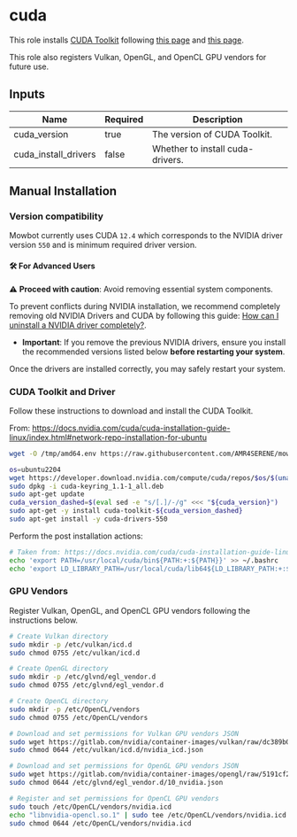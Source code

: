 # cuda

This role installs [CUDA Toolkit](https://developer.nvidia.com/cuda-toolkit) following [this page](https://developer.nvidia.com/cuda-12-4-0-download-archive?target_os=Linux&target_arch=x86_64&Distribution=Ubuntu&target_version=22.04&target_type=deb_network) and [this page](https://docs.nvidia.com/cuda/cuda-installation-guide-linux/index.html#post-installation-actions).

This role also registers Vulkan, OpenGL, and OpenCL GPU vendors for future use.

## Inputs

| Name                 | Required | Description                      |
| -------------------- | -------- | -------------------------------- |
| cuda_version         | true     | The version of CUDA Toolkit.     |
| cuda_install_drivers | false    | Whether to install cuda-drivers. |

## Manual Installation

### Version compatibility

Mowbot currently uses CUDA `12.4` which corresponds to the NVIDIA driver version `550` and is minimum required driver version.

#### 🛠️ For Advanced Users

⚠️ **Proceed with caution**: Avoid removing essential system components.

To prevent conflicts during NVIDIA installation, we recommend completely removing old NVIDIA Drivers and CUDA by following this guide: [How can I uninstall a NVIDIA driver completely?](https://askubuntu.com/a/206289/761440).

- **Important**: If you remove the previous NVIDIA drivers, ensure you install the recommended versions listed below **before restarting your system**.

Once the drivers are installed correctly, you may safely restart your system.

### CUDA Toolkit and Driver

Follow these instructions to download and install the CUDA Toolkit.

From: <https://docs.nvidia.com/cuda/cuda-installation-guide-linux/index.html#network-repo-installation-for-ubuntu>

```bash
wget -O /tmp/amd64.env https://raw.githubusercontent.com/AMR4SERENE/mowbot/main/amd64.env && source /tmp/amd64.env

os=ubuntu2204
wget https://developer.download.nvidia.com/compute/cuda/repos/$os/$(uname -m)/cuda-keyring_1.1-1_all.deb
sudo dpkg -i cuda-keyring_1.1-1_all.deb
sudo apt-get update
cuda_version_dashed=$(eval sed -e "s/[.]/-/g" <<< "${cuda_version}")
sudo apt-get -y install cuda-toolkit-${cuda_version_dashed}
sudo apt-get install -y cuda-drivers-550
```

Perform the post installation actions:

```bash
# Taken from: https://docs.nvidia.com/cuda/cuda-installation-guide-linux/index.html#post-installation-actions
echo 'export PATH=/usr/local/cuda/bin${PATH:+:${PATH}}' >> ~/.bashrc
echo 'export LD_LIBRARY_PATH=/usr/local/cuda/lib64${LD_LIBRARY_PATH:+:${LD_LIBRARY_PATH}}' >> ~/.bashrc
```

### GPU Vendors

Register Vulkan, OpenGL, and OpenCL GPU vendors following the instructions below.

```bash
# Create Vulkan directory
sudo mkdir -p /etc/vulkan/icd.d
sudo chmod 0755 /etc/vulkan/icd.d

# Create OpenGL directory
sudo mkdir -p /etc/glvnd/egl_vendor.d
sudo chmod 0755 /etc/glvnd/egl_vendor.d

# Create OpenCL directory
sudo mkdir -p /etc/OpenCL/vendors
sudo chmod 0755 /etc/OpenCL/vendors

# Download and set permissions for Vulkan GPU vendors JSON
sudo wget https://gitlab.com/nvidia/container-images/vulkan/raw/dc389b0445c788901fda1d85be96fd1cb9410164/nvidia_icd.json -O /etc/vulkan/icd.d/nvidia_icd.json
sudo chmod 0644 /etc/vulkan/icd.d/nvidia_icd.json

# Download and set permissions for OpenGL GPU vendors JSON
sudo wget https://gitlab.com/nvidia/container-images/opengl/raw/5191cf205d3e4bb1150091f9464499b076104354/glvnd/runtime/10_nvidia.json -O /etc/glvnd/egl_vendor.d/10_nvidia.json
sudo chmod 0644 /etc/glvnd/egl_vendor.d/10_nvidia.json

# Register and set permissions for OpenCL GPU vendors
sudo touch /etc/OpenCL/vendors/nvidia.icd
echo "libnvidia-opencl.so.1" | sudo tee /etc/OpenCL/vendors/nvidia.icd > /dev/null
sudo chmod 0644 /etc/OpenCL/vendors/nvidia.icd
```
